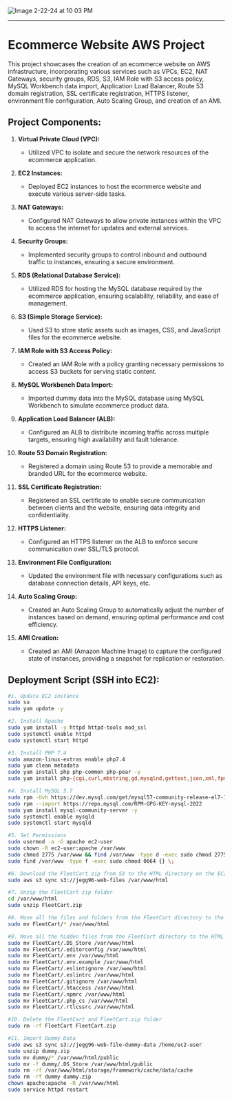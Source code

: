 ![Image 2-22-24 at 10 03 PM](https://github.com/JEgg96/awsprojects/assets/150167799/47c1e387-d648-48fe-9339-3e87bcd47290)


---

# Ecommerce Website AWS Project

This project showcases the creation of an ecommerce website on AWS infrastructure, incorporating various services such as VPCs, EC2, NAT Gateways, security groups, RDS, S3, IAM Role with S3 access policy, MySQL Workbench data import, Application Load Balancer, Route 53 domain registration, SSL certificate registration, HTTPS listener, environment file configuration, Auto Scaling Group, and creation of an AMI.

## Project Components:

1. **Virtual Private Cloud (VPC):**
   - Utilized VPC to isolate and secure the network resources of the ecommerce application.

2. **EC2 Instances:**
   - Deployed EC2 instances to host the ecommerce website and execute various server-side tasks.

3. **NAT Gateways:**
   - Configured NAT Gateways to allow private instances within the VPC to access the internet for updates and external services.

4. **Security Groups:**
   - Implemented security groups to control inbound and outbound traffic to instances, ensuring a secure environment.

5. **RDS (Relational Database Service):**
   - Utilized RDS for hosting the MySQL database required by the ecommerce application, ensuring scalability, reliability, and ease of management.

6. **S3 (Simple Storage Service):**
   - Used S3 to store static assets such as images, CSS, and JavaScript files for the ecommerce website.

7. **IAM Role with S3 Access Policy:**
   - Created an IAM Role with a policy granting necessary permissions to access S3 buckets for serving static content.

8. **MySQL Workbench Data Import:**
   - Imported dummy data into the MySQL database using MySQL Workbench to simulate ecommerce product data.

9. **Application Load Balancer (ALB):**
   - Configured an ALB to distribute incoming traffic across multiple targets, ensuring high availability and fault tolerance.

10. **Route 53 Domain Registration:**
    - Registered a domain using Route 53 to provide a memorable and branded URL for the ecommerce website.

11. **SSL Certificate Registration:**
    - Registered an SSL certificate to enable secure communication between clients and the website, ensuring data integrity and confidentiality.

12. **HTTPS Listener:**
    - Configured an HTTPS listener on the ALB to enforce secure communication over SSL/TLS protocol.

13. **Environment File Configuration:**
    - Updated the environment file with necessary configurations such as database connection details, API keys, etc.

14. **Auto Scaling Group:**
    - Created an Auto Scaling Group to automatically adjust the number of instances based on demand, ensuring optimal performance and cost efficiency.

15. **AMI Creation:**
    - Created an AMI (Amazon Machine Image) to capture the configured state of instances, providing a snapshot for replication or restoration.

## Deployment Script (SSH into EC2):

```bash
#1. Update EC2 instance
sudo su
sudo yum update -y

#2. Install Apache
sudo yum install -y httpd httpd-tools mod_ssl
sudo systemctl enable httpd 
sudo systemctl start httpd

#3. Install PHP 7.4
sudo amazon-linux-extras enable php7.4
sudo yum clean metadata
sudo yum install php php-common php-pear -y
sudo yum install php-{cgi,curl,mbstring,gd,mysqlnd,gettext,json,xml,fpm,intl,zip} -y

#4. Install MySQL 5.7
sudo rpm -Uvh https://dev.mysql.com/get/mysql57-community-release-el7-11.noarch.rpm
sudo rpm --import https://repo.mysql.com/RPM-GPG-KEY-mysql-2022
sudo yum install mysql-community-server -y
sudo systemctl enable mysqld
sudo systemctl start mysqld

#5. Set Permissions
sudo usermod -a -G apache ec2-user
sudo chown -R ec2-user:apache /var/www
sudo chmod 2775 /var/www && find /var/www -type d -exec sudo chmod 2775 {} \;
sudo find /var/www -type f -exec sudo chmod 0664 {} \;

#6. Download the FleetCart zip from S3 to the HTML directory on the EC2 instance
sudo aws s3 sync s3://jegg96-web-files /var/www/html

#7. Unzip the FleetCart zip folder
cd /var/www/html
sudo unzip FleetCart.zip

#8. Move all the files and folders from the FleetCart directory to the HTML directory
sudo mv FleetCart/* /var/www/html

#9. Move all the hidden files from the FleetCart directory to the HTML directory
sudo mv FleetCart/.DS_Store /var/www/html
sudo mv FleetCart/.editorconfig /var/www/html
sudo mv FleetCart/.env /var/www/html
sudo mv FleetCart/.env.example /var/www/html
sudo mv FleetCart/.eslintignore /var/www/html
sudo mv FleetCart/.eslintrc /var/www/html
sudo mv FleetCart/.gitignore /var/www/html
sudo mv FleetCart/.htaccess /var/www/html
sudo mv FleetCart/.npmrc /var/www/html
sudo mv FleetCart/.php_cs /var/www/html
sudo mv FleetCart/.rtlcssrc /var/www/html

#10. Delete the FleetCart and FleetCart.zip folder
sudo rm -rf FleetCart FleetCart.zip

#11. Import Dummy Data
sudo aws s3 sync s3://jegg96-web-file-dummy-data /home/ec2-user
sudo unzip dummy.zip
sudo mv dummy/* /var/www/html/public
sudo mv -f dummy/.DS_Store /var/www/html/public
sudo rm -rf /var/www/html/storage/framework/cache/data/cache
sudo rm -rf dummy dummy.zip
chown apache:apache -R /var/www/html 
sudo service httpd restart
```

